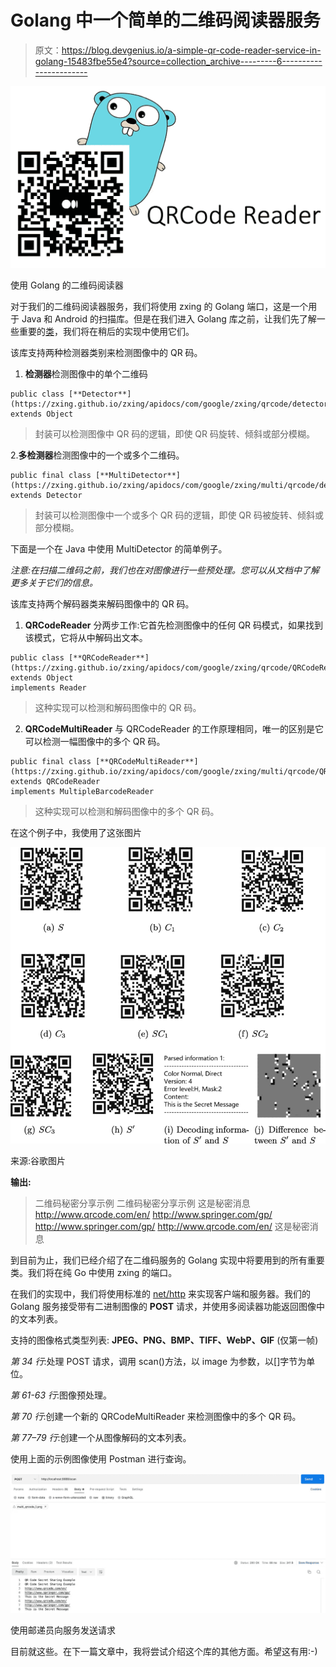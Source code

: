 # Golang 中一个简单的二维码阅读器服务

> 原文：<https://blog.devgenius.io/a-simple-qr-code-reader-service-in-golang-15483fbe55e4?source=collection_archive---------6----------------------->

![](img/60179be4ca38c9473df56cbc765fe94b.png)

使用 Golang 的二维码阅读器

对于我们的二维码阅读器服务，我们将使用 zxing 的 Golang 端口，这是一个用于 Java 和 Android 的扫描库。但是在我们进入 Golang 库之前，让我们先了解一些重要的[类](https://zxing.github.io/zxing/apidocs/)，我们将在稍后的实现中使用它们。

该库支持两种检测器类别来检测图像中的 QR 码。

1.  **检测器**检测图像中的单个二维码

```
public class [**Detector**](https://zxing.github.io/zxing/apidocs/com/google/zxing/qrcode/detector/Detector.html)
extends Object
```

> 封装可以检测图像中 QR 码的逻辑，即使 QR 码旋转、倾斜或部分模糊。

2.**多检测器**检测图像中的一个或多个二维码。

```
public final class [**MultiDetector**](https://zxing.github.io/zxing/apidocs/com/google/zxing/multi/qrcode/detector/MultiDetector.html)
extends Detector
```

> 封装可以检测图像中一个或多个 QR 码的逻辑，即使 QR 码被旋转、倾斜或部分模糊。

下面是一个在 Java 中使用 MultiDetector 的简单例子。

*注意:在扫描二维码之前，我们也在对图像进行一些预处理。您可以从文档中了解更多关于它们的信息。*

该库支持两个解码器类来解码图像中的 QR 码。

1.  **QRCodeReader** 分两步工作:它首先检测图像中的任何 QR 码模式，如果找到该模式，它将从中解码出文本。

```
public class [**QRCodeReader**](https://zxing.github.io/zxing/apidocs/com/google/zxing/qrcode/QRCodeReader.html)
extends Object
implements Reader
```

> 这种实现可以检测和解码图像中的 QR 码。

2. **QRCodeMultiReader** 与 QRCodeReader 的工作原理相同，唯一的区别是它可以检测一幅图像中的多个 QR 码。

```
public final class [**QRCodeMultiReader**](https://zxing.github.io/zxing/apidocs/com/google/zxing/multi/qrcode/QRCodeMultiReader.html)
extends QRCodeReader
implements MultipleBarcodeReader
```

> 这种实现可以检测和解码图像中的多个 QR 码。

在这个例子中，我使用了这张图片

![](img/d691a0bfb63c368229084a29a6fb1977.png)

来源:谷歌图片

**输出:**

> 二维码秘密分享示例
> 二维码秘密分享示例
> 这是秘密消息
> http://www.qrcode.com/en/
> http://www.springer.com/gp/
> http://www.springer.com/gp/
> http://www.qrcode.com/en/
> 这是秘密消息

到目前为止，我们已经介绍了在二维码服务的 Golang 实现中将要用到的所有重要类。我们将在纯 Go 中使用 zxing 的端口。

在我们的实现中，我们将使用标准的 [net/http](https://pkg.go.dev/net/http) 来实现客户端和服务器。我们的 Golang 服务接受带有二进制图像的 **POST** 请求，并使用多阅读器功能返回图像中的文本列表。

支持的图像格式类型列表: **JPEG、PNG、BMP、TIFF、WebP、GIF** (仅第一帧)

*第 34 行*:处理 POST 请求，调用 scan()方法，以 image 为参数，以[]字节为单位。

*第 61-63 行*:图像预处理。

*第 70 行*:创建一个新的 QRCodeMultiReader 来检测图像中的多个 QR 码。

*第 77–79 行*:创建一个从图像解码的文本列表。

使用上面的示例图像使用 Postman 进行查询。

![](img/6975533e861f5f5b150551b022a64400.png)

使用邮递员向服务发送请求

目前就这些。在下一篇文章中，我将尝试介绍这个库的其他方面。希望这有用:-)